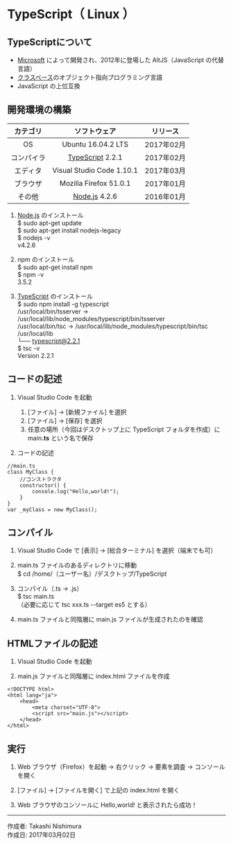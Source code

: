 # TypeScript（ Linux ）


## TypeScriptについて

* [Microsoft](https://github.com/Microsoft/TypeScript) によって開発され、2012年に登場した AltJS（JavaScript の代替言語）
* [クラスベース](http://bit.ly/2lBXgbE)のオブジェクト指向プログラミング言語
* JavaScript の上位互換

## 開発環境の構築

|カテゴリ|ソフトウェア|リリース|
|:--:|:--:|:--:|
|OS|Ubuntu 16.04.2 LTS|2017年02月|
|コンパイラ|[TypeScript](https://www.typescriptlang.org/index.html) 2.2.1|2017年02月|
|エディタ|Visual Studio Code 1.10.1|2017年03月|
|ブラウザ|Mozilla Firefox 51.0.1|2017年01月|
|その他|[Node.js](https://ja.wikipedia.org/wiki/Node.js) 4.2.6|2016年01月|

1. [Node.js](https://ja.wikipedia.org/wiki/Node.js) のインストール  
    $ sudo apt-get update  
    $ sudo apt-get install nodejs-legacy  
    $ nodejs -v  
    v4.2.6  

1. npm のインストール  
    $ sudo apt-get install npm  
    $ npm -v  
    3.5.2  

1. [TypeScript](https://www.typescriptlang.org/index.html) のインストール  
    $ sudo npm install -g typescript  
    /usr/local/bin/tsserver -> /usr/local/lib/node_modules/typescript/bin/tsserver  
    /usr/local/bin/tsc -> /usr/local/lib/node_modules/typescript/bin/tsc  
    /usr/local/lib  
    └── typescript@2.2.1  
    $ tsc -v  
    Version 2.2.1  

## コードの記述

1. Visual Studio Code を起動
    1. [ファイル] → [新規ファイル] を選択
    1. [ファイル] → [保存] を選択
    1. 任意の場所（今回はデスクトップ上に TypeScript フォルダを作成）に main<b>.ts</b> という名で保存

1. コードの記述
```
//main.ts
class MyClass {
    //コンストラクタ
    constructor() {
        console.log("Hello,world!");
    }
}
var _myClass = new MyClass();
```

## コンパイル

1. Visual Studio Code で [表示] → [総合ターミナル] を選択（端末でも可）

1. main.ts ファイルのあるディレクトリに移動  
$ cd /home/（ユーザー名）/デスクトップ/TypeScript

1. コンパイル（.ts → .js）  
$ tsc main.ts  
（必要に応じて tsc xxx.ts --target es5 とする）

1. main.ts ファイルと同階層に main.js ファイルが生成されたのを確認

## HTMLファイルの記述

1. Visual Studio Code を起動

1. main.js ファイルと同階層に index.html ファイルを作成

```
<!DOCTYPE html>
<html lang="ja">
    <head>
        <meta charset="UTF-8">
        <script src="main.js"></script>
    </head>
</html>
```

## 実行

1. Web ブラウザ（Firefox）を起動 → 右クリック → 要素を調査 → コンソール を開く

1. [ファイル] → [ファイルを開く] で上記の index.html を開く

1. Web ブラウザのコンソールに Hello,world! と表示されたら成功！

***
作成者: Takashi Nishimura  
作成日: 2017年03月02日
